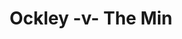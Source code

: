 ---
year: "2011"
serialNumber: "0399" 
game: "Ockley"
title: "Ockley -v- The Min"
gameLocation: ""
gameDate: ""
shortReport: ""
result: ""
resultType: ""
type: "game"
---